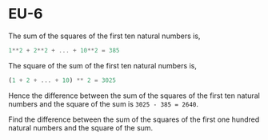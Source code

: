 # EU-6

The sum of the squares of the first ten natural numbers is,

```js
1**2 + 2**2 + ... + 10**2 = 385
```

The square of the sum of the first ten natural numbers is,

```js
(1 + 2 + ... + 10) ** 2 = 3025
```

Hence the difference between the sum of the squares of the first ten natural numbers and the square of the sum is `3025 - 385 = 2640`.

Find the difference between the sum of the squares of the first one hundred natural numbers and the square of the sum.
